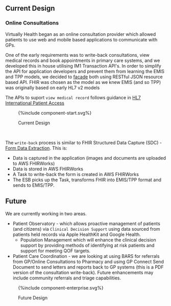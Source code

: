 
## Current Design

### Online Consultations

Virtually Health began as an online consultation provider which allowed patients to use web and mobile based applications to communicate with GPs. 

One of the early requirements was to write-back consultations, view medical records and book appointments in primary care systems, and we developed this in house utilising IM1 Transaction API's. 
In order to simplify the API for application developers and prevent them from learning the EMIS and TPP models, we decided to [facade](https://en.wikipedia.org/wiki/Facade_pattern) both using RESTful JSON resource based API.
FHIR was chosen as the model as we knew EMIS (and so TPP) was originally based on early HL7 v2 models

The APIs to suport `view medical record` follows guidance in [HL7 International Patient Access](https://build.fhir.org/ig/HL7/fhir-ipa/)

<figure>
{%include component-start.svg%}
<p id="fX.X.X.X-X" class="figureTitle">Current Design</p>
</figure>
<br clear="all">

The `write-back` process is similar to FHIR Structured Data Capture (SDC) - [Form Data Extraction](https://build.fhir.org/ig/HL7/sdc/extraction.html). This is:
- Data is captured in the application (images and documents are uploaded to AWS FHIRWorks)
- Data is stored in AWS FHIRWorks
- A Task to write-back the form is created in AWS FHIRWorks
- The ESB picks up the Task, transforms FHIR into EMIS/TPP format and sends to EMIS/TPP. 


## Future

We are currently working in two areas. 

- Patient Observatory - which allows proactive management of patients (and citizens) via `Clinical Decision Support` using data sourced from patients held records via Apple HealthKit and Google Health. 
  - Population Management which will enhance the clinical decision support by providing methods of identifying at risk patients and support for meeting QOF targets. 
- Patient Care Coordination - we are looking at using BARS for referrals from GP/Online Consultations to Pharmacy and using GP Connect Send Document to send letters and reports back to GP systems (this is a PDF version of the consultation write-back). Future enhancements may include community referrals and triage capabilities. 

<figure>
{%include component-enterprise.svg%}
<p id="fX.X.X.X-X" class="figureTitle">Future Design</p>
</figure>
<br clear="all">







